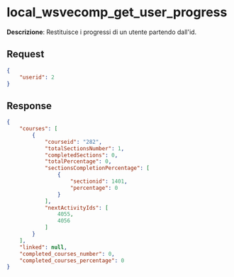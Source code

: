 # local_wsvecomp_get_user_progress

**Descrizione**: Restituisce i progressi di un utente partendo dall'id.

## Request
```json
{
    "userid": 2
}
```

## Response
```json
{
    "courses": [
        {
            "courseid": "282",
            "totalSectionsNumber": 1,
            "completedSections": 0,
            "totalPercentage": 0,
            "sectionsCompletionPercentage": [
                {
                    "sectionid": 1401,
                    "percentage": 0
                }
            ],
            "nextActivityIds": [
                4055,
                4056
            ]
        }
    ],
    "linked": null,
    "completed_courses_number": 0,
    "completed_courses_percentage": 0
}
```
